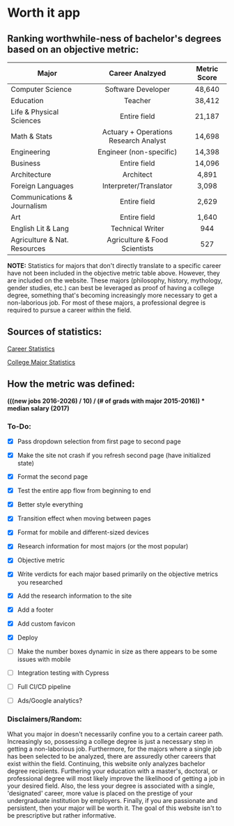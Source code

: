 # Worth it app

## Ranking worthwhile-ness of bachelor's degrees based on an objective metric:

| Major                        | Career Analzyed                       | Metric Score  |
| -------------                |:-------------:                        | :-------------:|
| Computer Science             | Software Developer                    | 48,640 |
| Education                    | Teacher                               | 38,412 |
| Life & Physical Sciences     | Entire field                          | 21,187 |
| Math & Stats                 | Actuary + Operations Research Analyst | 14,698 |
| Engineering                  | Engineer (non-specific)               | 14,398 |
| Business                     | Entire field                          | 14,096 |
| Architecture                 | Architect                             | 4,891 |
| Foreign Languages            | Interpreter/Translator                | 3,098 |
| Communications & Journalism  | Entire field                          | 2,629 |
| Art                          | Entire  field                         | 1,640 |
| English Lit & Lang           | Technical Writer                      | 944 |
| Agriculture & Nat. Resources | Agriculture & Food Scientists         | 527 |

**NOTE:** Statistics for majors that don't directly translate to a specific career have not been included in the objective metric table above. However, they are included on the website. These majors (philosophy, history, mythology, gender studies, etc.) can best be leveraged as proof of having a college degree, something that's becoming increasingly more necessary to get a non-laborious job. For most of these majors, a professional degree is required to pursue a career within the field.   

## Sources of statistics: 

[Career Statistics](https://www.bls.gov/ooh/home.htm)

[College Major Statistics](https://nces.ed.gov/programs/digest/d17/tables/dt17_322.10.asp)

## How the metric was defined: 

**(((new jobs 2016-2026) / 10) / (# of grads with major 2015-2016)) * median salary (2017)**


### To-Do: 
- [x] Pass dropdown selection from first page to second page
- [x] Make the site not crash if you refresh second page (have initialized state)
- [x] Format the second page
- [x] Test the entire app flow from beginning to end
- [x] Better style everything
- [x] Transition effect when moving between pages
- [x] Format for mobile and different-sized devices
- [x] Research information for most majors (or the most popular)
- [x] Objective metric
- [x] Write verdicts for each major based primarily on the objective metrics you researched
- [x] Add the research information to the site
- [x] Add a footer
- [x] Add custom favicon
- [x] Deploy
- [ ] Make the number boxes dynamic in size as there appears to be some issues with mobile
- [ ] Integration testing with Cypress
- [ ] Full CI/CD pipeline
- [ ] Ads/Google analytics?


### Disclaimers/Random: 
What you major in doesn't necessarily confine you to a certain career path. Increasingly so, possessing a college degree is just a necessary step in getting a non-laborious job. Furthermore, for the majors where a single job has been selected to be analyzed, there are assuredly other careers that exist within the field. Continuing, this website only analyzes bachelor degree recipients. Furthering your education with a master's, doctoral, or professional degree will most likely improve the likelihood of getting a job in your desired field. Also, the less your degree is associated with a single, 'designated' career, more value is placed on the prestige of your undergraduate institution by employers. Finally, if you are passionate and persistent, then your major will be worth it. The goal of this website isn't to be prescriptive but rather informative. 


